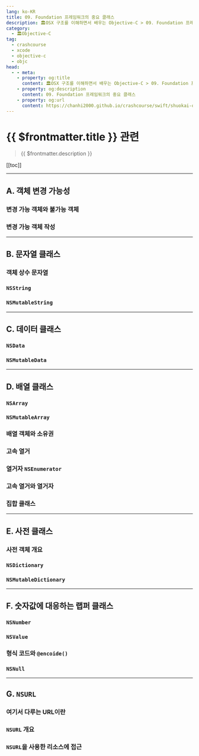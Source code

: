 ```yaml
---
lang: ko-KR
title: 09. Foundation 프레임워크의 중요 클래스
description: 🏛OSX 구조를 이해하면서 배우는 Objective-C > 09. Foundation 프레임워크의 중요 클래스
category:
  - 🏛Objective-C
tag: 
  - crashcourse
  - xcode
  - objective-c
  - objc
head:
  - - meta:
    - property: og:title
      content: 🏛OSX 구조를 이해하면서 배우는 Objective-C > 09. Foundation 프레임워크의 중요 클래스
    - property: og:description
      content: 09. Foundation 프레임워크의 중요 클래스
    - property: og:url
      content: https://chanhi2000.github.io/crashcourse/swift/shuokai-objc/09.html
---
```


# {{ $frontmatter.title }} 관련

> {{ $frontmatter.description }}

[[toc]]

---

## A. 객체 변경 가능성

### 변경 가능 객체와 불가능 객체

### 변경 가능 객체 작성


---

## B. 문자열 클래스

### 객체 상수 문자열

### `NSString`

### `NSMutableString`


---

## C. 데이터 클래스

### `NSData`

### `NSMutableData`


---

## D. 배열 클래스

### `NSArray`

### `NSMutableArray`

### 배열 객체와 소유권

### 고속 열거

### 열거자 `NSEnumerator`

### 고속 열거와 열거자

### 집합 클래스

---

## E. 사전 클래스

### 사전 객체 개요

### `NSDictionary`

### `NSMutableDictionary`


---

## F. 숫자값에 대응하는 랩퍼 클래스

### `NSNumber`

### `NSValue`

### 형식 코드와 `@encoide()`

### `NSNull`

---

## G. `NSURL`

### 여기서 다루는 URL이란

### `NSURL` 개요

### `NSURL`을 사용한 리소스에 접근



<TagLinks />
